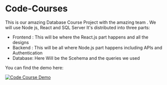 # Code-Courses
This is our amazing Database Course Project with the amazing team . We will use Node js, React and SQL Server 
It's distributed into three parts: 
- Frontend : This will be where the React.js part happens and all the designs 
- Backend : This will be all where Node.js part happens including APIs and Authentication 
- Database: Here Will be the Scehema and the queries we used 

You can find the demo here:

[![Code Course Demo](https://img.youtube.com/vi/NsCgrbrXY88/0.jpg)](https://www.youtube.com/watch?v=NsCgrbrXY88)
